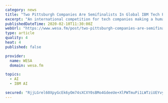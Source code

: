 ```yaml
---
category: news
title: "Two Pittsburgh Companies Are Semifinalists In Global IBM Tech Prize"
excerpt: "An international competition for tech companies making a humanitarian difference has two Pittsburgh-based semifinalists. Marinus Analytics and CleanRobotics are among ten companies still in the running for the IBM Watson AI XPRIZE. The quest for the $3 million first prize began in the summer of 2016 with more than 100 teams. The competition’s ..."
publishedDateTime: 2020-02-10T11:30:00Z
webUrl: "https://www.wesa.fm/post/two-pittsburgh-companies-are-semifinalists-global-ibm-tech-prize"
type: article
quality: 4
heat: 4
published: false

provider:
  name: WESA
  domain: wesa.fm

topics:
  - AI
  - IBM AI

secured: "RjjLGrel60XpyGcEk6yOm74sXCXY0sBMo4GdeeUe+XlPWTmuPi1LWTziUEYvy3PpBDE/M3o7IWUYGgcu1mEV08GWz/WSk+Gjckr9oa/wXL8x1ut1OeLyMppyF/iZc7DM/VfkCWNGfi3WqL47WqOpnPh/RwvQaqoyFBf50zhT7s8JLN9WojzxaXyDwFyj1wybx+owMrxA59mYRjY7PAvvBXnKOMEq66nhsWvxA47ZYsaNuWGZSLsMW/D9ijnv0xMOdgugOR6oSNsq3yutdlBamWnkzujepx5+9u5TslZI7r6atm0GTIQuME+e0DvoC2lji7TRqgUSVg/xDqKjhGyAKxHuHwAb0dy9H9qWovJD/+qew2ll07CKkdhTCYIJIQFLVdUflvPbG8PCRB7DMxPtn2Lt0wOVFANPV9BlinfntEkKPDMQ0gvEbkMZjAvfVf5PriB7/pXcDC1QwCweqjIgKBv3ElWeSZLJgHRkvSamDJo=;3gU1cbzz5FbvIvRPHxnvIA=="
---
```


